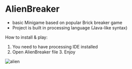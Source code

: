 # AlienBreaker 
- basic Minigame based on popular Brick breaker game 
- Project is built in processing language (Java-like syntax) 

How to install & play: 
1. You need to have processing IDE installed 
2. Open AlienBreaker file 3. Enjoy



![alien](https://user-images.githubusercontent.com/82606132/144927353-a2530a41-2fed-45c2-b5a6-b63b254a0987.jpg)
